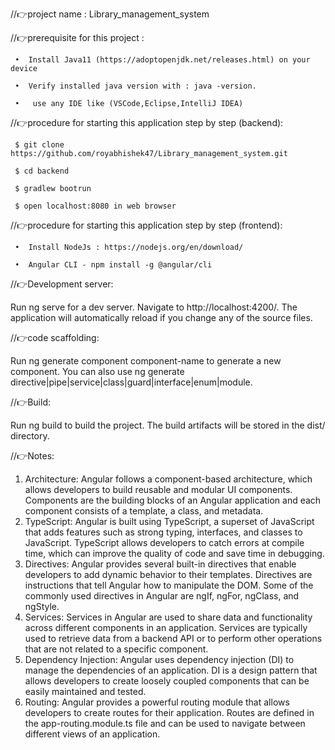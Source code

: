 //👉project name : Library_management_system


//👉prerequisite for this project :

     •	Install Java11 (https://adoptopenjdk.net/releases.html) on your device  

     •	Verify installed java version with : java -version.

     •	 use any IDE like (VSCode,Eclipse,IntelliJ IDEA)


//👉procedure for starting this application step by step (backend):

     $ git clone https://github.com/royabhishek47/Library_management_system.git

     $ cd backend

     $ gradlew bootrun

     $ open localhost:8080 in web browser

//👉procedure for starting this application step by step (frontend):
     
     •	Install NodeJs : https://nodejs.org/en/download/
     
     •	Angular CLI - npm install -g @angular/cli
     
//👉Development server:

Run ng serve for a dev server. Navigate to http://localhost:4200/. The application will automatically reload if you change any of the source files.

//👉code scaffolding:

Run ng generate component component-name to generate a new component. You can also use ng generate directive|pipe|service|class|guard|interface|enum|module.





//👉Build:

Run ng build to build the project. The build artifacts will be stored in the dist/ directory.

//👉Notes:

1.	Architecture: Angular follows a component-based architecture, which allows developers to build reusable and modular UI components. Components are the building blocks of an Angular application and each component consists of a template, a class, and metadata.
2.	TypeScript: Angular is built using TypeScript, a superset of JavaScript that adds features such as strong typing, interfaces, and classes to JavaScript. TypeScript allows developers to catch errors at compile time, which can improve the quality of code and save time in debugging.
3.	Directives: Angular provides several built-in directives that enable developers to add dynamic behavior to their templates. Directives are instructions that tell Angular how to manipulate the DOM. Some of the commonly used directives in Angular are ngIf, ngFor, ngClass, and ngStyle.
4.	Services: Services in Angular are used to share data and functionality across different components in an application. Services are typically used to retrieve data from a backend API or to perform other operations that are not related to a specific component.
5.	Dependency Injection: Angular uses dependency injection (DI) to manage the dependencies of an application. DI is a design pattern that allows developers to create loosely coupled components that can be easily maintained and tested.
6.	Routing: Angular provides a powerful routing module that allows developers to create routes for their application. Routes are defined in the app-routing.module.ts file and can be used to navigate between different views of an application.


